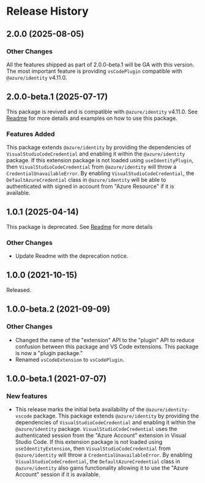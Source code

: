 # Release History

## 2.0.0 (2025-08-05)

### Other Changes

All the features shipped as part of 2.0.0-beta.1 will be GA with this version. The most important feature is providing `vsCodePlugin` compatible with `@azure/identity` v4.11.0.

## 2.0.0-beta.1 (2025-07-17)

This package is revived and is compatible with `@azure/identity` v4.11.0. See [Readme](https://github.com/Azure/azure-sdk-for-js/blob/main/sdk/identity/identity-vscode/README.md) for more details and examples on how to use this package.

### Features Added

This package extends `@azure/identity` by providing the dependencies of `VisualStudioCodeCredential` and enabling it within the `@azure/identity` package. If this extension package is not loaded using `useIdentityPlugin`, then `VisualStudioCodeCredential` from `@azure/identity` will throw a `CredentialUnavailableError`. By enabling `VisualStudioCodeCredential`, the `DefaultAzureCredential` class in `@azure/identity` will be able to authenticated with signed in account from "Azure Resource" if it is available.

## 1.0.1 (2025-04-14)

This package is deprecated. See [Readme](https://github.com/Azure/azure-sdk-for-js/blob/main/sdk/identity/identity-vscode/README.md) for more details

### Other Changes

- Update Readme with the deprecation notice.

## 1.0.0 (2021-10-15)

Released.

## 1.0.0-beta.2 (2021-09-09)

### Other Changes

- Changed the name of the "extension" API to the "plugin" API to reduce confusion between this package and VS Code extensions. This package is now a "plugin package."
- Renamed `vsCodeExtension` to `vsCodePlugin`.

## 1.0.0-beta.1 (2021-07-07)

### New features

- This release marks the initial beta availability of the `@azure/identity-vscode` package. This package extends `@azure/identity` by providing the dependencies of `VisualStudioCodeCredential` and enabling it within the `@azure/identity` package. `VisualStudioCodeCredential` uses the authenticated session from the "Azure Account" extension in Visual Studio Code. If this extension package is not loaded using `useIdentityExtension`, then `VisualStudioCodeCredential` from `@azure/identity` will throw a `CredentialUnavailableError`. By enabling `VisualStudioCodeCredential`, the `DefaultAzureCredential` class in `@azure/identity` also gains functionality allowing it to use the "Azure Account" session if it is available.
